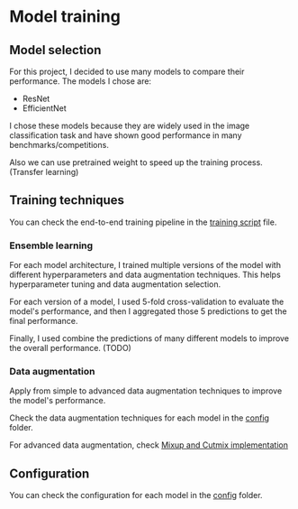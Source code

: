 # Model training

## Model selection

For this project, I decided to use many models to compare their performance. The models I chose are:

+ ResNet
+ EfficientNet

I chose these models because they are widely used in the image classification task and have shown good performance in many benchmarks/competitions.

Also we can use pretrained weight to speed up the training process. (Transfer learning)

## Training techniques

You can check the end-to-end training pipeline in the [training script](training-script.ipynb) file.

### Ensemble learning

For each model architecture, I trained multiple versions of the model with different hyperparameters and data augmentation techniques. This helps hyperparameter tuning and data augmentation selection.

For each version of a model, I used 5-fold cross-validation to evaluate the model's performance, and then I aggregated those 5 predictions to get the final performance.

Finally, I used combine the predictions of many different models to improve the overall performance. (TODO)

### Data augmentation

Apply from simple to advanced data augmentation techniques to improve the model's performance.

Check the data augmentation techniques for each model in the [config](config) folder.

For advanced data augmentation, check [Mixup and Cutmix implementation](Mixup&CutMix.ipynb)

## Configuration

You can check the configuration for each model in the [config](config) folder.

